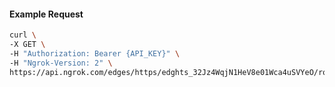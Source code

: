 <!-- Code generated for API Clients. DO NOT EDIT. -->

#### Example Request

```bash
curl \
-X GET \
-H "Authorization: Bearer {API_KEY}" \
-H "Ngrok-Version: 2" \
https://api.ngrok.com/edges/https/edghts_32Jz4WqjN1HeV8e01Wca4uSVYeO/routes/edghtsrt_32Jz4UxurQvatgGYgAudwDDzPX0/backend
```
